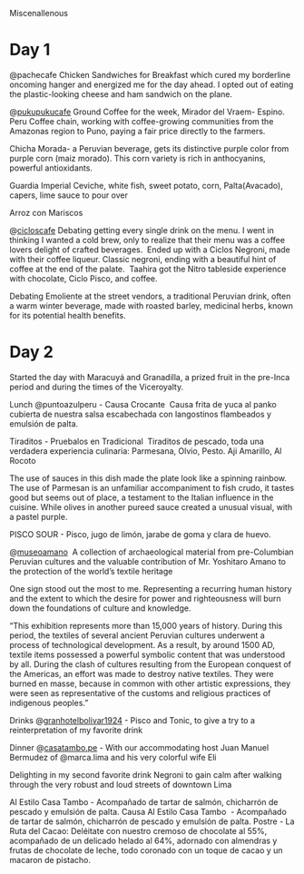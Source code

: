 Miscenallenous 

# Day 1
@pachecafe Chicken Sandwiches for Breakfast which cured my borderline oncoming hanger and energized me for the day ahead. I opted out of eating the plastic-looking cheese and ham sandwich on the plane. 

  @[pukupukucafe](https://www.instagram.com/pukupukucafe/#) Ground Coffee for the week, Mirador del Vraem- Espino. Peru Coffee chain, working with coffee-growing communities from the Amazonas region to Puno, paying a fair price directly to the farmers. 

  Chicha Morada- a Peruvian beverage, gets its distinctive purple color from purple corn (maiz morado). This corn variety is rich in anthocyanins, powerful antioxidants. 

Guardia Imperial Ceviche, white fish, sweet potato, corn, Palta(Avacado), capers, lime sauce to pour over 

Arroz con Mariscos

  @[cicloscafe](https://www.instagram.com/cicloscafe/#) Debating getting every single drink on the menu. I went in thinking I wanted a cold brew, only to realize that their menu was a coffee lovers delight of crafted beverages.  Ended up with a Ciclos Negroni, made with their coffee liqueur. Classic negroni, ending with a beautiful hint of coffee at the end of the palate.  Taahira got the Nitro tableside experience with chocolate, Ciclo Pisco, and coffee. 

  Debating Emoliente at the street vendors, a traditional Peruvian drink, often a warm winter beverage, made with roasted barley, medicinal herbs, known for its potential health benefits.   

  
# Day 2

Started the day with Maracuyá and Granadilla, a prized fruit in the pre-Inca period and during the times of the Viceroyalty.

Lunch @puntoazulperu - Causa Crocante 
Causa frita de yuca al panko cubierta de nuestra salsa escabechada con langostinos
flambeados y emulsión de palta.

Tiraditos - Pruebalos en Tradicional 
Tiraditos de pescado, toda una verdadera experiencia culinaria:
Parmesana, Olvio, Pesto. Aji Amarillo, Al Rocoto 

The use of sauces in this dish made the plate look like a spinning rainbow. The use of Parmesan is an unfamiliar accompaniment to fish crudo, it tastes good but seems out of place, a testament to the Italian influence in the cuisine. While olives in another pureed sauce created a unusual visual, with a pastel purple. 

PISCO SOUR - Pisco, jugo de limón, jarabe de goma y clara de huevo.


@[museoamano](https://www.instagram.com/museoamano/#)  A collection of archaeological material from pre-Columbian Peruvian cultures and the valuable contribution of Mr. Yoshitaro Amano to the protection of the world’s textile heritage

One sign stood out the most to me. Representing a recurring human history and the extent to which the desire for power and righteousness will burn down the foundations of culture and knowledge.  

“This exhibition represents more than 15,000 years of history. During this period, the textiles of several ancient Peruvian cultures underwent a process of technological development. As a result, by around 1500 AD, textile items possessed a powerful symbolic content that was understood by all. During the clash of cultures resulting from the European conquest of the Americas, an effort was made to destroy native textiles. They were burned en masse, because in common with other artistic expressions, they were seen as representative of the customs and religious practices of indigenous peoples.”


Drinks @[granhotelbolivar1924](https://www.instagram.com/granhotelbolivar1924/?hl=en#) - Pisco and Tonic, to give a try to a reinterpretation of my favorite drink 

Dinner @[casatambo.pe](https://www.instagram.com/casatambo.pe/?hl=en#) - With our accommodating host Juan Manuel Bermudez of @marca.lima and his very colorful wife Eli 

  Delighting in my second favorite drink Negroni to gain calm after walking through the very robust and loud streets of downtown Lima 

Al Estilo Casa Tambo - Acompañado de tartar de salmón, chicharrón de pescado y emulsión de palta. 
Causa Al Estilo Casa Tambo  - Acompañado de tartar de salmón, chicharrón de pescado y emulsión de palta.
Postre - La Ruta del Cacao: Deléitate con nuestro cremoso de chocolate al 55%, acompañado de un delicado helado al 64%, adornado con almendras y frutas de chocolate de leche, todo coronado con un toque de cacao y un macaron de pistacho.